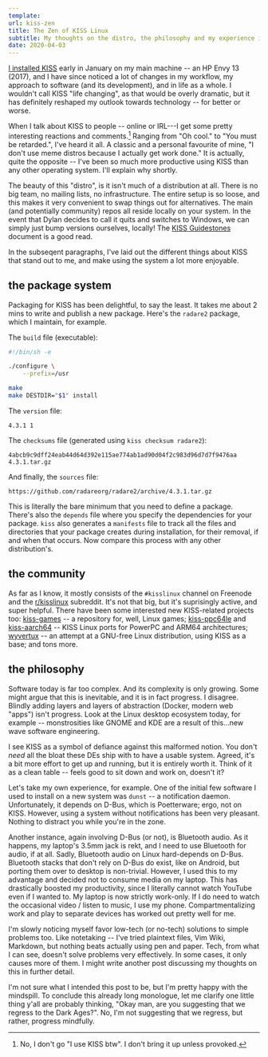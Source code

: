 ```yaml
---
template:
url: kiss-zen
title: The Zen of KISS Linux
subtitle: My thoughts on the distro, the philosophy and my experience in general
date: 2020-04-03
---
```


[I installed KISS](/blog/five-days-tty) early in January on my main
machine -- an HP Envy 13 (2017), and I have since noticed a lot of changes
in my workflow, my approach to software (and its development), and in
life as a whole. I wouldn't call KISS "life changing", as that would be
overly dramatic, but it has definitely reshaped my outlook towards
technology -- for better or worse.

When I talk about KISS to people -- online or IRL---I get some pretty
interesting reactions and comments.[^bringing-up-kiss] 
Ranging from "Oh cool." to "You must be
retarded.", I've heard it all. A classic and a personal favourite of
mine, "I don't use meme distros because I actually get work done." It is
actually, quite the opposite -- I've been so much more productive using
KISS than any other operating system. I'll explain why shortly.

[^bringing-up-kiss]: No, I don't go "I use KISS btw". I don't bring it
    up unless provoked.

The beauty of this "distro", is it isn't much of a distribution at all.
There is no big team, no mailing lists, no infrastructure. The entire
setup is so loose, and this makes it very convenient to swap things out
for alternatives. The main (and potentially community) repos all reside
locally on your system. In the event that Dylan decides to call it
quits and switches to Windows, we can simply just bump versions
ourselves, locally! The [KISS Guidestones](https://k1ss.org/guidestones)
document is a good read.

In the subseqent paragraphs, I've laid out the different things about
KISS that stand out to me, and make using the system a lot more
enjoyable.

## the package system

Packaging for KISS has been delightful, to say the least. It takes me
about 2 mins to write and publish a new package. Here's the `radare2`
package, which I maintain, for example.

The `build` file (executable):

```sh
#!/bin/sh -e

./configure \
    --prefix=/usr

make
make DESTDIR="$1" install
```

The `version` file:
```
4.3.1 1
```

The `checksums` file (generated using `kiss checksum radare2`):
```
4abcb9c9dff24eab44d64d392e115ae774ab1ad90d04f2c983d96d7d7f9476aa  4.3.1.tar.gz
```

And finally, the `sources` file:
```
https://github.com/radareorg/radare2/archive/4.3.1.tar.gz
```

This is literally the bare minimum that you need to define a package.
There's also the `depends` file where you specify the dependencies for
your package.
`kiss` also generates a `manifests` file to track all the files and
directories that your package creates during installation, for their
removal, if and when that occurs. Now compare this process with any
other distribution's.

## the community

As far as I know, it mostly consists of the `#kisslinux` channel on
Freenode and the [r/kisslinux](https://old.reddit.com/r/kisslinux)
subreddit. It's not that big, but it's suprisingly active, and super
helpful. There have been some interested new KISS-related projects
too: [kiss-games](https://github.com/sdsddsd1/kiss-games) -- a repository
for, well, Linux games; [kiss-ppc64le](https://github.com/jedavies-dev/kiss-ppc64le)
and [kiss-aarch64](https://github.com/jedavies-dev/kiss-aarch64) -- KISS
Linux ports for PowerPC and ARM64 architectures; 
[wyvertux](https://github.com/wyvertux/wyvertux) -- an attempt at
a GNU-free Linux distribution, using KISS as a base; and tons more.

## the philosophy

Software today is far too complex. And its complexity is only growing.
Some might argue that this is inevitable, and it is in fact progress.
I disagree. Blindly adding layers and layers of abstraction (Docker,
modern web "apps") isn't progress. Look at the Linux desktop ecosystem
today, for example -- monstrosities like GNOME and KDE are a result of
this...new wave software engineering.

I see KISS as a symbol of defiance against this malformed notion. You
don't _need_ all the bloat these DEs ship with to have a usable system.
Agreed, it's a bit more effort to get up and running, but it is entirely
worth it. Think of it as a clean table -- feels good to sit down and work on,
doesn't it? 

Let's take my own experience, for example. One of the initial few
software I used to install on a new system was `dunst` -- a notification
daemon. Unfortunately, it depends on D-Bus, which is Poetterware; ergo,
not on KISS. However, using a system without notifications has been very
pleasant. Nothing to distract you while you're in the zone.

Another instance, again involving D-Bus (or not), is Bluetooth audio. As
it happens, my laptop's 3.5mm jack is rekt, and I need to use Bluetooth
for audio, if at all. Sadly, Bluetooth audio on Linux hard-depends on
D-Bus. Bluetooth stacks that don't rely on D-Bus do exist, like on Android, 
but porting them over to desktop is non-trivial. However, I used this to
my advantage and decided not to consume media on my laptop. This has
drastically boosted my productivity, since I literally cannot watch
YouTube even if I wanted to. My laptop is now strictly work-only.
If I do need to watch the occasional video / listen to music, I use my
phone. Compartmentalizing work and play to separate devices has worked
out pretty well for me.

I'm slowly noticing myself favor low-tech (or no-tech) solutions to
simple problems too. Like notetaking -- I've tried plaintext files, Vim
Wiki, Markdown, but nothing beats actually using pen and paper. Tech,
from what I can see, doesn't solve problems very effectively. In some
cases, it only causes more of them. I might write another post
discussing my thoughts on this in further detail. 

I'm not sure what I intended this post to be, but I'm pretty happy with
the mindspill. To conclude this already long monologue, let me clarify
one little thing y'all are probably thinking, "Okay man, are you
suggesting that we regress to the Dark Ages?". No, I'm not suggesting
that we regress, but rather, progress mindfully.
